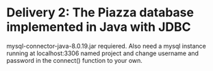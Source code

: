 # Delivery 2: The Piazza database implemented in Java with JDBC

mysql-connector-java-8.0.19.jar requiered. Also need a mysql instance running at localhost:3306 named project and change username and password in the connect() function to your own.
